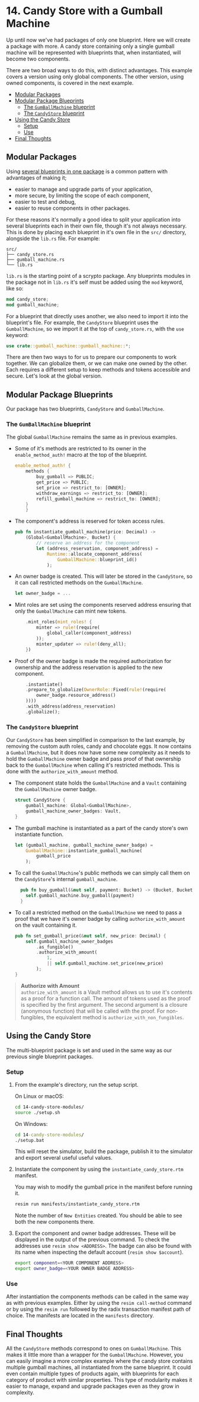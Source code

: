 # 14. Candy Store with a Gumball Machine

Up until now we've had packages of only one blueprint. Here we will create a
package with more. A candy store containing only a single gumball machine will
be represented with blueprints that, when instantiated, will become two
components.

There are two broad ways to do this, with distinct advantages. This example
covers a version using only global components. The other version, using owned
components, is covered in the next example.

- [Modular Packages](#modular-packages)
- [Modular Package Blueprints](#modular-package-blueprints)
  - [The `GumBallMachine` blueprint](#the-gumballmachine-blueprint)
  - [The `CandyStore` blueprint](#the-candystore-blueprint)
- [Using the Candy Store](#using-the-candy-store)
  - [Setup](#setup)
  - [Use](#use)
- [Final Thoughts](#final-thoughts)

## Modular Packages

Using
[several blueprints in one package](https://docs.radixdlt.com/docs/en/reusable-blueprints-pattern#small-modular-reusable-blueprints)
is a common pattern with advantages of making it;

- easier to manage and upgrade parts of your application,
- more secure, by limiting the scope of each component,
- easier to test and debug,
- easier to reuse components in other packages.

For these reasons it's normally a good idea to split your application into
several blueprints each in their own file, though it's not always necessary.
This is done by placing each blueprint in it's own file in the `src/` directory,
alongside the `lib.rs` file. For example:

```
src/
├── candy_store.rs
├── gumball_machine.rs
└── lib.rs
```

`lib.rs` is the starting point of a scrypto package. Any blueprints modules in
the package not in `lib.rs` it's self must be added using the `mod` keyword,
like so:

```rs lib.rs
mod candy_store;
mod gumball_machine;
```

For a blueprint that directly uses another, we also need to import it into the
blueprint's file. For example, the `CandyStore` blueprint uses the
`GumballMachine`, so we import it at the top of `candy_store.rs`, with the `use`
keyword:

```rs candy_store.rs
use crate::gumball_machine::gumball_machine::*;
```

There are then two ways to for us to prepare our components to work together. We
can globalize them, or we can make one owned by the other. Each requires a
different setup to keep methods and tokens accessible and secure. Let's look at
the global version.

## Modular Package Blueprints

Our package has two blueprints, `CandyStore` and `GumballMachine`.

### The `GumBallMachine` blueprint

The global `GumballMachine` remains the same as in previous examples.

- Some of it's methods are restricted to its owner in the `enable_method_auth!`
  macro at the top of the blueprint.

  ```rs
  enable_method_auth! {
      methods {
          buy_gumball => PUBLIC;
          get_price => PUBLIC;
          set_price => restrict_to: [OWNER];
          withdraw_earnings => restrict_to: [OWNER];
          refill_gumball_machine => restrict_to: [OWNER];
      }
      }
  ```

- The component's address is reserved for token access rules.

  ```rs
  pub fn instantiate_gumball_machine(price: Decimal) ->
      (Global<GumballMachine>, Bucket) {
          // reserve an address for the component
          let (address_reservation, component_address) =
              Runtime::allocate_component_address(
                  GumballMachine::blueprint_id()
              );
  ```

- An owner badge is created. This will later be stored in the `CandyStore`, so
  it can call restricted methods on the `GumballMachine`.

  ```rs
  let owner_badge = ...
  ```

- Mint roles are set using the components reserved address ensuring that only
  the `GumballMachine` can mint new tokens.

  ```rs
      .mint_roles(mint_roles! {
          minter => rule!(require(
              global_caller(component_address)
          ));
          minter_updater => rule!(deny_all);
      })
  ```

- Proof of the owner badge is made the required authorization for ownership and
  the address reservation is applied to the new component.

  ```rs
      .instantiate()
      .prepare_to_globalize(OwnerRole::Fixed(rule!(require(
          owner_badge.resource_address()
      ))))
      .with_address(address_reservation)
      .globalize();
  ```

### The `CandyStore` blueprint

Our `CandyStore` has been simplified in comparison to the last example, by
removing the custom auth roles, candy and chocolate eggs. It now contains a
`GumballMachine`, but it does now have some new complexity as it needs to hold
the `GumballMachine` owner badge and pass proof of that ownership back to the
`GumballMachine` when calling it's restricted methods. This is done with the
`authorize_with_amount` method.

- The component state holds the `GumballMachine` and a `Vault` containing the
  `GumballMachine` owner badge.

  ```rs
  struct CandyStore {
      gumball_machine: Global<GumballMachine>,
      gumball_machine_owner_badges: Vault,
  }
  ```

- The gumball machine is instantiated as a part of the candy store's own
  instantiate function.

  ```rs
  let (gumball_machine, gumball_machine_owner_badge) =
      GumballMachine::instantiate_gumball_machine(
          gumball_price
      );
  ```

- To call the `GumballMachine`'s public methods we can simply call them on the
  `CandyStore`'s internal `gumball_machine`.

  ```rs
    pub fn buy_gumball(&mut self, payment: Bucket) -> (Bucket, Bucket) {
      self.gumball_machine.buy_gumball(payment)
    }
  ```

- To call a restricted method on the `GumballMachine` we need to pass a proof
  that we have it's owner badge by calling `authorize_with_amount` on the vault
  containing it.

  ```rs
  pub fn set_gumball_price(&mut self, new_price: Decimal) {
      self.gumball_machine_owner_badges
          .as_fungible()
          .authorize_with_amount(
              1,
              || self.gumball_machine.set_price(new_price)
          );
  }
  ```

> **Authorize with Amount**  
> `authorize_with_amount` is a Vault method allows us to use it's contents as a
> proof for a function call. The amount of tokens used as the proof is specified
> by the first argument. The second argument is a closure (anonymous function)
> that will be called with the proof. For non-fungibles, the equivalent method
> is `authorize_with_non_fungibles`.

## Using the Candy Store

The multi-blueprint package is set and used in the same way as our previous
single blueprint packages.

### Setup

1. From the example's directory, run the setup script.

   On Linux or macOS:

   ```sh
   cd 14-candy-store-modules/
   source ./setup.sh
   ```

   On Windows:

   ```cmd
   cd 14-candy-store-modules/
   ./setup.bat
   ```

   This will reset the simulator, build the package, publish it to the simulator
   and export several useful useful values.

2. Instantiate the component by using the `instantiate_candy_store.rtm`
   manifest.

   You may wish to modify the gumball price in the manifest before running it.

   ```sh
   resim run manifests/instantiate_candy_store.rtm
   ```

   Note the number of `New Entities` created. You should be able to see both the
   new components there.

3. Export the component and owner badge addresses. These will be displayed in
   the output of the previous command. To check the addresses use
   `resim show <ADDRESS>`. The badge can also be found with its name when
   inspecting the default account (`resim show $account`).

   ```sh
   export component=<YOUR COMPONENT ADDRESS>
   export owner_badge=<YOUR OWNER BADGE ADDRESS>
   ```

### Use

After instantiation the components methods can be called in the same way as with
previous examples. Either by using the `resim call-method` command or by using
the `resim run` followed by the radix transaction manifest path of choice. The
manifests are located in the `manifests` directory.

## Final Thoughts

All the `CandyStore` methods correspond to ones on `GumballMachine`. This makes
it little more than a wrapper for the `GumballMachine`. However, you can easily
imagine a more complex example where the candy store contains multiple gumball
machines, all instantiated from the same blueprint. It could even contain
multiple types of products again, with blueprints for each category of product
with similar properties. This type of modularity makes it easier to manage,
expand and upgrade packages even as they grow in complexity.
